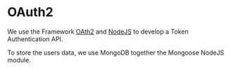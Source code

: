 # OAuth2

We use the Framework [OAth2](https://oauth.net/) and [NodeJS](https://nodejs.org/) to develop a Token Authentication API.

To store the users data, we use MongoDB together the Mongoose NodeJS module.
